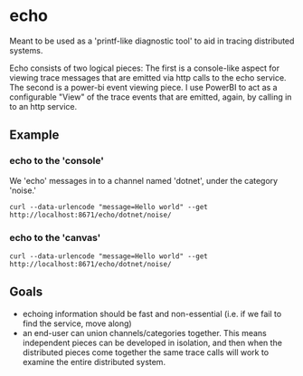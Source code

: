 # echo
Meant to be used as a 'printf-like diagnostic tool' to aid in tracing distributed systems.

Echo consists of two logical pieces: The first is a console-like aspect for viewing trace messages that are emitted via http calls to the echo service. The second is a power-bi event viewing piece. I use PowerBI to act as a configurable "View" of the trace events that are emitted, again, by calling in to an http service. 

## Example
### echo to the 'console'
We 'echo' messages in to a channel named 'dotnet', under the category 'noise.'

```
curl --data-urlencode "message=Hello world" --get http://localhost:8671/echo/dotnet/noise/
```

### echo to the 'canvas'
```
curl --data-urlencode "message=Hello world" --get http://localhost:8671/echo/dotnet/noise/
```

## Goals
- echoing information should be fast and non-essential (i.e. if we fail to find the service, move along)
- an end-user can union channels/categories together. This means independent pieces can be developed in isolation, and then
when the distributed pieces come together the same trace calls will work to examine the entire distributed system.

